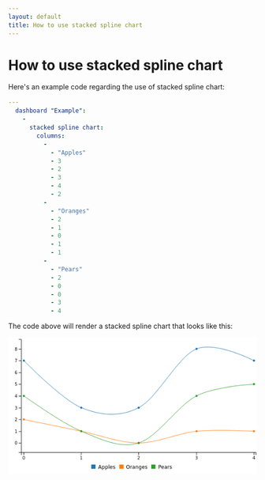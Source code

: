 ```yaml
---
layout: default
title: How to use stacked spline chart
---
```


# How to use stacked spline chart
Here's an example code regarding the use of stacked spline chart: 

```yaml
---
  dashboard "Example": 
    - 
      stacked spline chart: 
        columns: 
          - 
            - "Apples"
            - 3
            - 2
            - 3
            - 4
            - 2
          - 
            - "Oranges"
            - 2
            - 1
            - 0
            - 1
            - 1
          - 
            - "Pears"
            - 2
            - 0
            - 0
            - 3
            - 4

```
The code above will render a stacked spline chart that looks like this:

![](../screenshots/stacked_spline_chart.png)
